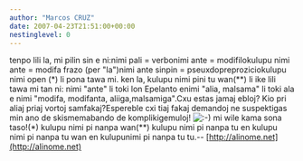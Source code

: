 ```yaml
---
author: "Marcos CRUZ"
date: 2007-04-23T21:51:00+00:00
nestinglevel: 0
---
```

tenpo lili la, mi pilin sin e ni:nimi pali = verbonimi ante = modifilokulupu nimi ante = modifa frazo (per "la")nimi ante sinpin = pseuxdopreproziciokulupu nimi open (\*) li pona tawa mi. ken la, kulupu nimi pini tu wan(\*\*) li ike lili tawa mi tan ni: nimi "ante" li toki lon Epelanto enimi "alia, malsama" li toki ala e nimi "modifa, modifanta, aliiga,malsamiga".Cxu estas jamaj ebloj? Kio pri aliaj priaj vortoj samfakaj?Espereble cxi tiaj fakaj demandoj ne suspektigas min ano de skismemabando de komplikigemuloj! ![:-)](images/smilies/icon_e_smile.gif "Smile") mi wile kama sona taso!(\*) kulupu nimi pi nanpa wan(\*\*) kulupu nimi pi nanpa tu en kulupu nimi pi nanpa tu wan en kulupunimi pi nanpa tu tu.--
[http://alinome.net](http://alinome.net)
